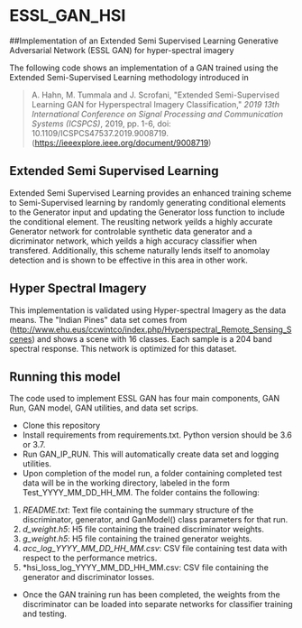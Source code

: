 # ESSL_GAN_HSI
##Implementation of an Extended Semi Supervised Learning Generative Adversarial Network (ESSL GAN) for hyper-spectral imagery 

The following code shows an implementation of a GAN trained using the Extended Semi-Supervised Learning methodology introduced in 

> A. Hahn, M. Tummala and J. Scrofani, "Extended Semi-Supervised Learning GAN for Hyperspectral Imagery Classification," *2019 13th International Conference on Signal Processing and Communication Systems (ICSPCS)*, 2019, pp. 1-6, doi: 10.1109/ICSPCS47537.2019.9008719. (https://ieeexplore.ieee.org/document/9008719)

## Extended Semi Supervised Learning
Extended Semi Supervised Learning provides an enhanced training scheme to Semi-Supervised learning by randomly generating conditional elements to the Generator input and updating the Generator loss function to include the conditional element. The reuslting network yeilds a highly accurate Generator network for controlable synthetic data generator and a dicriminator network, which yeilds a high accuracy classifier when transfered. Additionally, this scheme naturally lends itself to anomolay detection and is shown to be effective in this area in other work.

## Hyper Spectral Imagery
This implementation is validated using Hyper-spectral Imagery as the data means. The "Indian Pines" data set comes from (http://www.ehu.eus/ccwintco/index.php/Hyperspectral_Remote_Sensing_Scenes) and shows a scene with 16 classes. Each sample is a 204 band spectral response. This network is optimized for this dataset. 

## Running this model
The code used to implement ESSL GAN has four main components, GAN Run, GAN model, GAN utilities, and data set scrips. 

- Clone this repository
- Install requirements from requirements.txt. Python version should be 3.6 or 3.7.
- Run GAN_IP_RUN. This will automatically create data set and logging utilities.
- Upon completion of the model run, a folder containing completed test data will be in the working directory, labeled in the form Test\_YYYY\_MM\_DD\_HH\_MM. The folder contains the following:

1. *README.txt*: Text file containing the summary structure of the discriminator, generator, and GanModel() class parameters for that run. 
2. *d\_weight.h5*: H5 file containing the trained discriminator weights. 
3. *g\_weight.h5*: H5 file containing the trained generator weights.
4. *acc\_log\_YYYY\_MM\_DD\_HH\_MM.csv*: CSV file containing test data with respect to the performance metrics.
5. *hsi\_loss\_log\_YYYY\_MM\_DD\_HH\_MM.csv: CSV file containing the generator and discriminator losses.     

- Once the GAN training run has been completed, the weights from the discriminator can be loaded into separate networks for classifier training and testing.  
